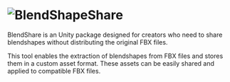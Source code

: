 # ![BlendShapeShare](https://github.com/Tr1turbo/BlendShare/assets/162105654/a97bbc9a-f2ee-4461-919a-8e7b7e09d7c6)

BlendShare is an Unity package designed for creators who need to share blendshapes without distributing the original FBX files.

This tool enables the extraction of blendshapes from FBX files and stores them in a custom asset format.
These assets can be easily shared and applied to compatible FBX files.

